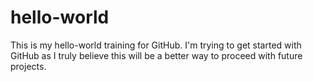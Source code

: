 # hello-world
This is my hello-world training for GitHub.
I'm trying to get started with GitHub as I truly believe this will be a better way to proceed with future projects.
